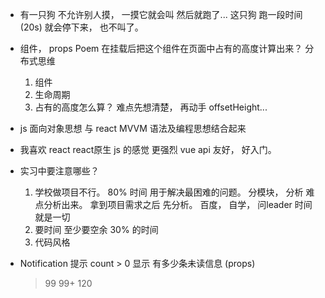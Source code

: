 - 有一只狗  不允许别人摸， 一摸它就会叫 然后就跑了...
    这只狗 跑一段时间(20s) 就会停下来， 也不叫了。

- 组件， props Poem
    在挂载后把这个组件在页面中占有的高度计算出来？
    分布式思维
    1. 组件
    2. 生命周期
    3. 占有的高度怎么算？
        难点先想清楚， 再动手
        offsetHeight...

- js 面向对象思想 与 react MVVM 语法及编程思想结合起来
- 我喜欢 react react原生 js 的感觉 更强烈
    vue api 友好， 好入门。
- 实习中要注意哪些？
    1. 学校做项目不行。 80% 时间 用于解决最困难的问题。
        分模块， 分析 难点分析出来。
        拿到项目需求之后 先分析。
        百度， 自学， 问leader
        时间 就是一切
    2. 要时间
        至少要空余 30% 的时间
    3. 代码风格

- Notification 提示
    count > 0 显示 有多少条未读信息 (props)
    >99 99+ 120